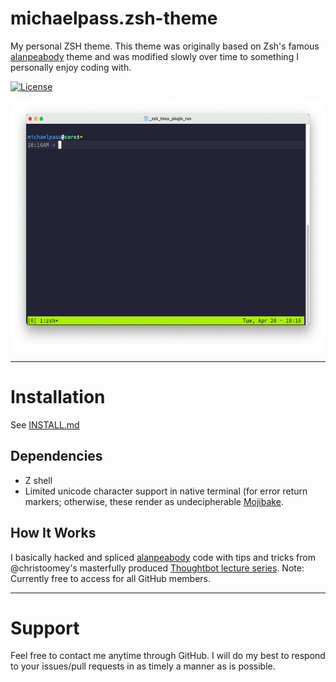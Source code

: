 # michaelpass.zsh-theme
My personal ZSH theme. This theme was originally based on Zsh's famous [alanpeabody](https://github.com/ohmyzsh/ohmyzsh/blob/master/themes/alanpeabody.zsh-theme) theme and was modified slowly over time to something I personally enjoy coding with.

[![License](https://img.shields.io/github/license/michaelpass/michaelpass.zsh-theme?style=plastic)](https://www.gnu.org/licenses/gpl-3.0.en.html)

<center><img src="https://github.com/michaelpass/michaelpass.zsh-theme/blob/master/Pictures/ZSH%20and%20tmux.png?raw=true" width="626" height="400"></img></center>

---

# Installation
See [INSTALL.md](null)


## Dependencies
- Z shell
- Limited unicode character support in native terminal (for error return markers; otherwise, these render as undecipherable [Mojibake](https://en.wikipedia.org/wiki/Mojibake).


## How It Works
I basically hacked and spliced [alanpeabody](https://github.com/ohmyzsh/ohmyzsh/blob/master/themes/alanpeabody.zsh-theme) code with tips and tricks from @christoomey's masterfully produced [Thoughtbot lecture series](https://thoughtbot.com/upcase/mastering-git). Note: Currently free to access for all GitHub members.

---

# Support
Feel free to contact me anytime through GitHub. I will do my best to respond to your issues/pull requests in as timely a manner as is possible.
